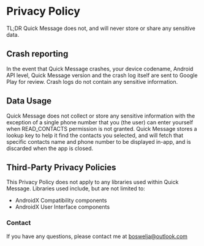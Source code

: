 # Privacy Policy
TL;DR Quick Message does not, and will never store or share any sensitive data.

## Crash reporting
In the event that Quick Message crashes, your device codename, Android API level, Quick Message version and the crash log itself are sent to Google Play for review. Crash logs do not contain any sensitive information.

## Data Usage
Quick Message does not collect or store any sensitive information with the exception of a single phone number that you (the user) can enter yourself when READ_CONTACTS permission is not granted.
Quick Message stores a lookup key to help it find the contacts you selected, and will fetch that specific contacts name and phone number to be displayed in-app, and is discarded when the app is closed.

## Third-Party Privacy Policies
This Privacy Policy does not apply to any libraries used within Quick Message. Libraries used include, but are not limited to:
* AndroidX Compatibility components
* AndroidX User Interface components

### Contact
If you have any questions, please contact me at boswelja@outlook.com
